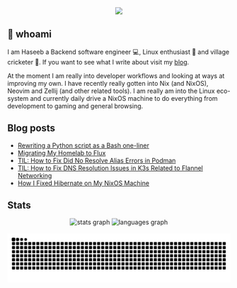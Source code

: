 <div align="center">
  <img height="150" src="https://gitlab.com/uploads/-/system/project/avatar/40020538/37decf44c034050aa85e287982dfc91d5841db78_1_.png"  />
</div>

## 👋 whoami

I am Haseeb a Backend software engineer 💻, Linux enthusiast 🐧 and village cricketer 🏏.
If you want to see what I write about visit my [blog](https://haseebmajid.dev/posts).

At the moment I am really into developer workflows and looking at ways at improving my own. I have recently really
gotten into Nix (and NixOS), Neovim and Zellij (and other related tools). I am really am into the Linux eco-system
and currently daily drive a NixOS machine to do everything from development to gaming and general browsing.

## Blog posts
<!-- BLOG-POST-LIST:START -->
- [Rewriting a Python script as a Bash one-liner](https://haseebmajid.dev/posts/2024-06-30-rewriting-a-python-script-as-a-bash-one-liner/)
- [Migrating My Homelab to Flux](https://haseebmajid.dev/posts/2024-06-17-migrating-my-homelab-to-flux/)
- [TIL: How to Fix Did No Resolve Alias Errors in Podman](https://haseebmajid.dev/posts/2024-06-15-til-how-to-fix-did-no-resolve-alias-errors-in-podman/)
- [TIL: How to Fix DNS Resolution Issues in K3s Related to Flannel Networking](https://haseebmajid.dev/posts/2024-06-02-til-how-to-fix-dns-resolution-issues-in-k3s-related-to-flannel-networking/)
- [How I Fixed Hibernate on My NixOS Machine](https://haseebmajid.dev/posts/2024-05-27-how-i-fixed-hibernation-on-my-nixos-machine/)
<!-- BLOG-POST-LIST:END -->

## Stats

<div align="center">
  <img src="https://github-readme-stats.vercel.app/api?username=hmajid2301&hide_title=false&hide_rank=false&show_icons=true&include_all_commits=true&count_private=true&disable_animations=false&theme=dracula&locale=en&hide_border=false" height="150" alt="stats graph"  />
  <img src="https://github-readme-stats.vercel.app/api/top-langs?username=hmajid2301&locale=en&hide_title=false&layout=compact&card_width=320&langs_count=5&theme=dracula&hide_border=false" height="150" alt="languages graph"  />
</div>

<br clear="both">

<img src="https://raw.githubusercontent.com/hmajid2301/hmajid2301/output/snake.svg" alt="Snake animation" />


